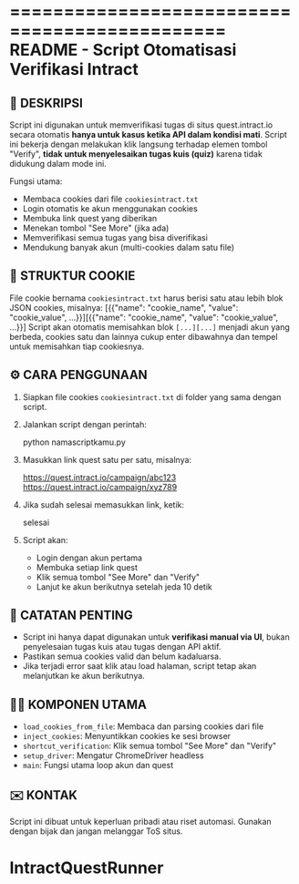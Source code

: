 ==============================================
 README - Script Otomatisasi Verifikasi Intract
==============================================

📌 DESKRIPSI
------------
Script ini digunakan untuk memverifikasi tugas di situs quest.intract.io secara otomatis **hanya untuk kasus ketika API dalam kondisi mati**. 
Script ini bekerja dengan melakukan klik langsung terhadap elemen tombol "Verify", **tidak untuk menyelesaikan tugas kuis (quiz)** karena tidak didukung dalam mode ini.

Fungsi utama:
- Membaca cookies dari file `cookiesintract.txt`
- Login otomatis ke akun menggunakan cookies
- Membuka link quest yang diberikan
- Menekan tombol "See More" (jika ada)
- Memverifikasi semua tugas yang bisa diverifikasi
- Mendukung banyak akun (multi-cookies dalam satu file)

📂 STRUKTUR COOKIE
------------------
File cookie bernama `cookiesintract.txt` harus berisi satu atau lebih blok JSON cookies, misalnya:
[{{"name": "cookie_name", "value": "cookie_value", ...}}][{{"name": "cookie_name", "value": "cookie_value", ...}}]
Script akan otomatis memisahkan blok `[...][...]` menjadi akun yang berbeda, cookies satu dan lainnya cukup enter dibawahnya dan tempel untuk memisahkan tiap cookiesnya.

⚙️ CARA PENGGUNAAN
-------------------
1. Siapkan file cookies `cookiesintract.txt` di folder yang sama dengan script.
2. Jalankan script dengan perintah:

   python namascriptkamu.py

3. Masukkan link quest satu per satu, misalnya:

   https://quest.intract.io/campaign/abc123
   https://quest.intract.io/campaign/xyz789

4. Jika sudah selesai memasukkan link, ketik:

   selesai

5. Script akan:
   - Login dengan akun pertama
   - Membuka setiap link quest
   - Klik semua tombol "See More" dan "Verify"
   - Lanjut ke akun berikutnya setelah jeda 10 detik

📌 CATATAN PENTING
-------------------
- Script ini hanya dapat digunakan untuk **verifikasi manual via UI**, bukan penyelesaian tugas kuis atau tugas dengan API aktif.
- Pastikan semua cookies valid dan belum kadaluarsa.
- Jika terjadi error saat klik atau load halaman, script tetap akan melanjutkan ke akun berikutnya.

👨‍💻 KOMPONEN UTAMA
-------------------
- `load_cookies_from_file`: Membaca dan parsing cookies dari file
- `inject_cookies`: Menyuntikkan cookies ke sesi browser
- `shortcut_verification`: Klik semua tombol "See More" dan "Verify"
- `setup_driver`: Mengatur ChromeDriver headless
- `main`: Fungsi utama loop akun dan quest

✉️ KONTAK
---------
Script ini dibuat untuk keperluan pribadi atau riset automasi. Gunakan dengan bijak dan jangan melanggar ToS situs.
# IntractQuestRunner
